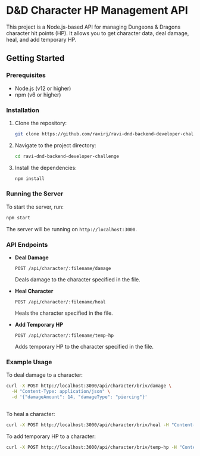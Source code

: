 # D&D Character HP Management API

This project is a Node.js-based API for managing Dungeons & Dragons character hit points (HP). It allows you to get character data, deal damage, heal, and add temporary HP.

## Getting Started

### Prerequisites

- Node.js (v12 or higher)
- npm (v6 or higher)

### Installation

1. Clone the repository:
   ```bash
   git clone https://github.com/ravirj/ravi-dnd-backend-developer-challenge.git
   ```
2. Navigate to the project directory:
   ```bash
   cd ravi-dnd-backend-developer-challenge
   ```
3. Install the dependencies:
   ```bash
   npm install
   ```

### Running the Server

To start the server, run:
```bash
npm start
```
The server will be running on `http://localhost:3000`.

### API Endpoints

- **Deal Damage**
  ```http
  POST /api/character/:filename/damage
  ```
  Deals damage to the character specified in the file.

- **Heal Character**
  ```http
  POST /api/character/:filename/heal
  ```
  Heals the character specified in the file.

- **Add Temporary HP**
  ```http
  POST /api/character/:filename/temp-hp
  ```
  Adds temporary HP to the character specified in the file.

### Example Usage

To deal damage to a character:
```bash
curl -X POST http://localhost:3000/api/character/briv/damage \
  -H "Content-Type: application/json" \
  -d '{"damageAmount": 14, "damageType": "piercing"}'
  
```

To heal a character:
```bash
curl -X POST http://localhost:3000/api/character/briv/heal -H "Content-Type: application/json" -d '{"heal": 5}'
```

To add temporary HP to a character:
```bash
curl -X POST http://localhost:3000/api/character/briv/temp-hp -H "Content-Type: application/json" -d '{"amount": 8}'
```
